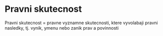 <h1>Pravni skutecnost</h1>

Pravni skutecnost = pravne vyznamne skutecnosti, ktere vyvolabaji pravni nasledky, tj. vynik, ymenu nebo zanik prav a povinnosti
